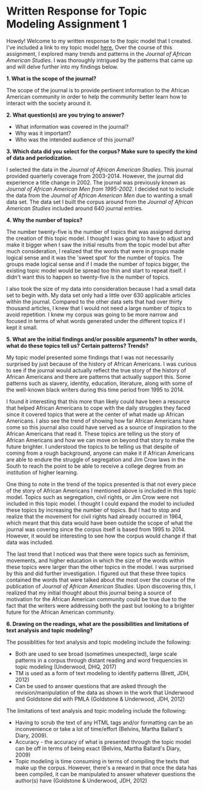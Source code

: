 # Written Response for Topic Modeling Assignment 1

Howdy! Welcome to my written response to the topic model that I created. I've included a link to my topic model [here.](https://kaydub14.github.io/dh-topic-models/) 
Over the course of this assignment, I explored many trends and patterns in the *Journal of
African American Studies*. I was thoroughly intrigued by the patterns that came up and will delve further into my findings below. 

**1. What is the scope of the journal?**

The scope of the journal is to provide pertinent information to the African American community in order to help the community better learn 
how to interact with the society around it.

**2. What question(s) are you trying to answer?**

* What information was covered in the journal?
* Why was it important? 
* Who was the intended audience of this journal?

**3. Which data did you select for the corpus? Make sure to specify the kind of data and periodization.**

I selected the data in the *Journal of African American Studies*. This journal provided quarterly coverage from 2003-2014. However,
the journal did experience a title change in 2002. The journal was previously known as *Journal of African American Men from 1995-2002*. I
decided not to include the data from the *Journal of African American Men* due to wanting a small data set. The data set I built the corpus
around from the *Journal of African American Studies* included around 640 journal entries. 

**4. Why the number of topics?**

The number twenty-five is the number of topics that was assigned during the creation of this topic model. I thought I was going to have to adjust and make it bigger when I saw the initial results from the topic model but after much consideration, I realized that the words that were in groups made logical sense and it was the 'sweet spot' for the number of topics. The groups made logical sense and if I made the number of topics bigger, the existing topic model would be spread too thin and start to repeat itself. I didn't want this to happen so twenty-five is the number of topics. 

I also took the size of my data into consideration because I had a small data set to begin with. My data set only had a little over 630 applicable articles within the journal. Compared to the other data sets that had over thirty thousand articles, I knew that I would not need a large number of topics to avoid repetition. I knew my corpus was going to be more narrow and focused in terms of what words generated under the different topics if I kept it small. 

**5. What are the initial findings and/or possible arguments? In other words, what do these topics tell us? Certain patterns? Trends?**

My topic model presented some findings that I was not necessarily surprised by just because of the history of African Americans. I was curious to see if the journal would actually reflect the true story of the history of African Americans and there are patterns that actually support this. Some patterns such as slavery, identity, education, literature, along with some of the well-known black writers during this time period from 1995 to 2014. 

I found it interesting that this more than likely could have been a resource that helped African Americans to cope with the daily struggles they faced since it covered topics that were at the center of what made up African Americans. I also see the trend of showing how far African Americans have come so this journal also could have served as a source of inspiration to the African Americans that read it. These topics are telling us the story of African Americans and how we can move on beyond that story to make the future brighter. I understood the topics to be telling us that despite of coming from a rough background, anyone can make it if African Americans are able to endure the struggle of segregation and Jim Crow laws in the South to reach the point to be able to receive a college degree from an institution of higher learning.

One thing to note in the trend of the topics presented is that not every piece of the story of African Americans I mentioned above is included in this topic model. Topics such as segregation, civil rights, or Jim Crow were not included in this topic model. I thought I could expand the model to included these topics by increasing the number of topics. But I had to stop and realize that the movement for civil rights had already occurred in 1964, which meant that this data would have been outside the scope of what the journal was covering since the corpus itself is based from 1995 to 2014. However, it would be interesting to see how the corpus would change if that data was included. 

The last trend that I noticed was that there were topics such as feminism, movements, and higher education in which the size of the words within these topics were larger than the other topics in the model. I was surprised by this and did further investigation. I figured out that these three topics contained the words that were talked about the most over the course of the publication of *Journal of African American Studies*. Upon discovering this, I realized that my initial thought about this journal being a source of motivation for the African American community could be true due to the fact that the writers were addressing both the past but looking to a brighter future for the African American community. 

**6. Drawing on the readings, what are the possibilities and limitations of text analysis and topic modeling?**

The possiblities for text analysis and topic modeling include the following: 

* Both are used to see broad (sometimes unexpected), large scale patterns in a corpus through distant reading and word frequencies in topic modeling (Underwood, DHQ, 2017)
* TM is used as a form of text modeling to identify patterns (Brett, JDH, 2012)
* Can be used to answer questions that are asked through the revision/manipulation of the data as shown in the work that Underwood and Goldstone did with PMLA (Goldstone & Underwood, JDH, 2012)

The limitations of text analysis and topic modeling include the following:
* Having to scrub the text of any HTML tags and/or formatting can be an inconvenience or take a lot of time/effort (Belvins, Martha Ballard's Diary, 2009). 
* Accuracy - the accuracy of what is presented through the topic model can be off in terms of being exact (Belvins, Martha Ballard's Diary, 2009)
* Topic modeling is time consuming in terms of compiling the texts that make up the corpus. However, there's a reward in that once the data has been compiled, it can be manipulated to answer whatever questions the author(s) have (Goldstone & Underwood, JDH, 2012)
